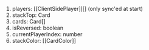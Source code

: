 1. players: [[ClientSidePlayer]][] (only sync'ed at start)
2. stackTop: Card
3. cards: Card[]
4. isReversed: boolean
5. currentPlayerIndex: number
6. stackColor: [[CardColor]]